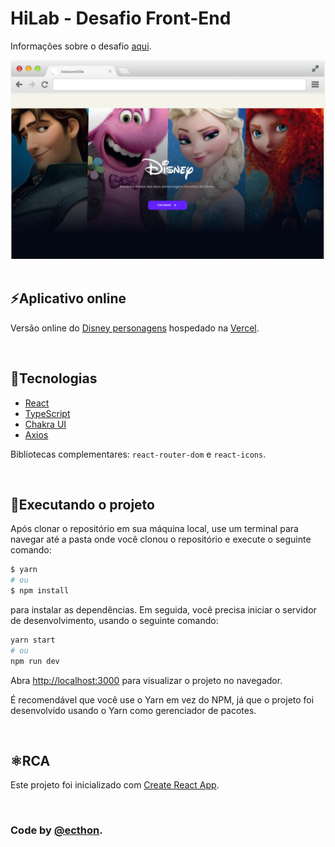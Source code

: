 
# HiLab - Desafio Front-End
Informações sobre o desafio
[aqui](https://obvious-kileskus-1e3.notion.site/Desafio-front-end-6f2763b3558d422595b0cb649714906f).

<div align='center'>
    <img src='./public/browser-mockup.png'>
</div>

<br>

## ⚡Aplicativo online
Versão online do
[Disney personagens](https://hilab-frontend.vercel.app/showlist) hospedado na [Vercel](https://vercel.com/).

<br>

## 👾Tecnologias
- [React](https://pt-br.reactjs.org/)
- [TypeScript](https://www.typescriptlang.org/)
- [Chakra UI](https://chakra-ui.com/)
- [Axios](https://axios-http.com/ptbr/docs/intro)

Bibliotecas complementares: `react-router-dom` e `react-icons`.

<br>

## 🧶Executando o projeto
Após clonar o repositório em sua máquina local, use um terminal para navegar até a pasta onde você clonou o repositório e execute o seguinte comando:

```bash
$ yarn
# ou
$ npm install
```
para instalar as dependências. Em seguida, você precisa iniciar o servidor de desenvolvimento, usando o seguinte comando:

```bash
yarn start
# ou
npm run dev
```
Abra [http://localhost:3000](http://localhost:3000) para visualizar o projeto no navegador.

É recomendável que você use o Yarn em vez do NPM, já que o projeto foi desenvolvido usando o Yarn como gerenciador de pacotes.

<br>

## ⚛️RCA
Este projeto foi inicializado com
[Create React App](https://github.com/facebook/create-react-app).

<br>

### Code by [@ecthon](https://www.linkedin.com/in/ecthon/).
